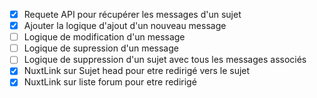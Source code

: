 - [x] Requete API pour récupérer les messages d'un sujet
- [x] Ajouter la logique d'ajout d'un nouveau message
- [ ] Logique de modification d'un message
- [ ] Logique de supression d'un message
- [ ] Logique de suppression d'un sujet avec tous les messages associés
- [x] NuxtLink sur Sujet head pour etre redirigé vers le sujet
- [x] NuxtLink sur liste forum pour etre redirigé